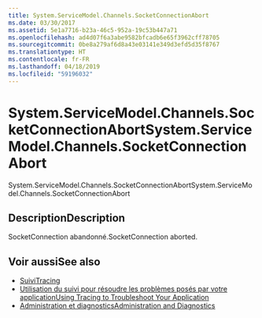 ```yaml
---
title: System.ServiceModel.Channels.SocketConnectionAbort
ms.date: 03/30/2017
ms.assetid: 5e1a7716-b23a-46c5-952a-19c53b447a71
ms.openlocfilehash: ad4d07f6a3abe9582bfcadb6e65f3962cff78705
ms.sourcegitcommit: 0be8a279af6d8a43e03141e349d3efd5d35f8767
ms.translationtype: HT
ms.contentlocale: fr-FR
ms.lasthandoff: 04/18/2019
ms.locfileid: "59196032"
---
```

# <a name="systemservicemodelchannelssocketconnectionabort"></a><span data-ttu-id="b9090-102">System.ServiceModel.Channels.SocketConnectionAbort</span><span class="sxs-lookup"><span data-stu-id="b9090-102">System.ServiceModel.Channels.SocketConnectionAbort</span></span>
<span data-ttu-id="b9090-103">System.ServiceModel.Channels.SocketConnectionAbort</span><span class="sxs-lookup"><span data-stu-id="b9090-103">System.ServiceModel.Channels.SocketConnectionAbort</span></span>  
  
## <a name="description"></a><span data-ttu-id="b9090-104">Description</span><span class="sxs-lookup"><span data-stu-id="b9090-104">Description</span></span>  
 <span data-ttu-id="b9090-105">SocketConnection abandonné.</span><span class="sxs-lookup"><span data-stu-id="b9090-105">SocketConnection aborted.</span></span>  
  
## <a name="see-also"></a><span data-ttu-id="b9090-106">Voir aussi</span><span class="sxs-lookup"><span data-stu-id="b9090-106">See also</span></span>

- [<span data-ttu-id="b9090-107">Suivi</span><span class="sxs-lookup"><span data-stu-id="b9090-107">Tracing</span></span>](../../../../../docs/framework/wcf/diagnostics/tracing/index.md)
- [<span data-ttu-id="b9090-108">Utilisation du suivi pour résoudre les problèmes posés par votre application</span><span class="sxs-lookup"><span data-stu-id="b9090-108">Using Tracing to Troubleshoot Your Application</span></span>](../../../../../docs/framework/wcf/diagnostics/tracing/using-tracing-to-troubleshoot-your-application.md)
- [<span data-ttu-id="b9090-109">Administration et diagnostics</span><span class="sxs-lookup"><span data-stu-id="b9090-109">Administration and Diagnostics</span></span>](../../../../../docs/framework/wcf/diagnostics/index.md)
